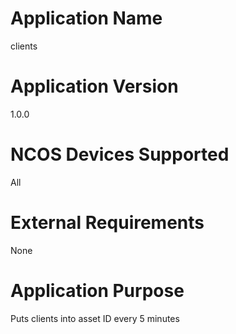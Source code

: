 Application Name
================
clients


Application Version
===================
1.0.0


NCOS Devices Supported
======================
All


External Requirements
=====================
None


Application Purpose
===================
Puts clients into asset ID every 5 minutes